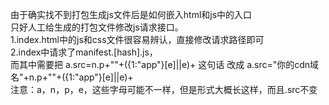 由于确实找不到打包生成js文件后是如何嵌入html和js中的入口  
只好人工给生成的打包文件修改js请求接口。  
1.index.html中的js和css文件很容易辨认，直接修改请求路径即可  
2.index中请求了manifest.[hash].js，  
而其中需要把 a.src=n.p+""+({1:"app"}[e]||e)+ 这句话 改成 a.src="你的cdn域名"+n.p+""+({1:"app"}[e]||e)+  
注意：a，n，p，e，这些字母可能不一样，但是形式大概长这样，而且.src不变  
